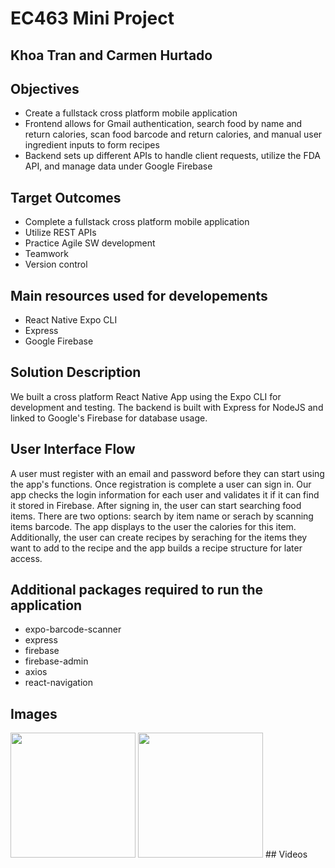 # EC463 Mini Project
## Khoa Tran and Carmen Hurtado

## Objectives
- Create a fullstack cross platform mobile application 
- Frontend allows for Gmail authentication, search food by name and return calories, scan food barcode and return calories, and manual user ingredient inputs to form recipes
- Backend sets up different APIs to handle client requests, utilize the FDA API, and manage data under Google Firebase

## Target Outcomes
- Complete a fullstack cross platform mobile application
- Utilize REST APIs
- Practice Agile SW development
- Teamwork
- Version control

## Main resources used for developements
* React Native Expo CLI
* Express 
* Google Firebase

## Solution Description
We built a cross platform React Native App using the Expo CLI for development and testing. The backend is built with Express for NodeJS and linked to Google's Firebase for database usage. 

## User Interface Flow
A user must register with an email and password before they can start using the app's functions. Once registration is complete a user can sign in. Our app checks the login information for each user and validates it if it can find it stored in Firebase. After signing in, the user can start searching food items. There are two options: search by item name or serach by scanning items barcode. The app displays to the user the calories for this item. Additionally, the user can create recipes by seraching for the items they want to add to the recipe and the app builds a recipe structure for later access. 

## Additional packages required to run the application
* expo-barcode-scanner
* express
* firebase
* firebase-admin
* axios
* react-navigation

## Images
<img src="screen1.jpeg" width="200"/>
<img src="screen2.jpeg" width="200"/>
## Videos

